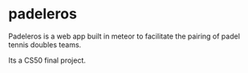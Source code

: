 # padeleros
Padeleros is a web app built in meteor to facilitate the pairing of padel tennis doubles teams.

Its a CS50 final project. 
